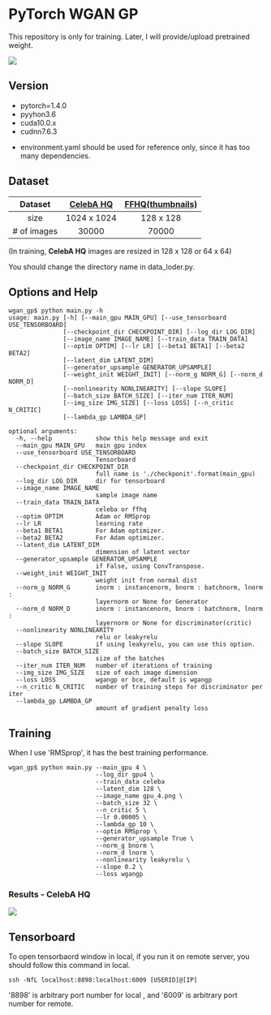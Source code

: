 # PyTorch WGAN GP

This repository is only for training.
Later, I will provide/upload pretrained weight.  

![](https://github.com/hichoe95/WGAN_GP_CelebAHQ/blob/main/image/gpu_4.png?raw=true)


## Version

- pytorch=1.4.0
- pyyhon3.6
- cuda10.0.x
- cudnn7.6.3

* environment.yaml should be used for reference only, since it has too many dependencies.



## Dataset
|Dataset| [CelebA HQ](https://drive.google.com/drive/folders/0B4qLcYyJmiz0TXY1NG02bzZVRGs?resourcekey=0-arAVTUfW9KRhN-irJchVKQ) | [FFHQ(thumbnails)](https://drive.google.com/drive/folders/1tg-Ur7d4vk1T8Bn0pPpUSQPxlPGBlGfv) |
|:---:|:---:|:---:|
|size|1024 x 1024| 128 x 128|
|# of images | 30000 | 70000 |

(In training, **CelebA HQ** images are resized in 128 x 128 or 64 x 64)

You should change the directory name in data_loder.py.

## Options and Help

```
wgan_gp$ python main.py -h
usage: main.py [-h] [--main_gpu MAIN_GPU] [--use_tensorboard USE_TENSORBOARD]
               [--checkpoint_dir CHECKPOINT_DIR] [--log_dir LOG_DIR]
               [--image_name IMAGE_NAME] [--train_data TRAIN_DATA]
               [--optim OPTIM] [--lr LR] [--beta1 BETA1] [--beta2 BETA2]
               [--latent_dim LATENT_DIM]
               [--generator_upsample GENERATOR_UPSAMPLE]
               [--weight_init WEIGHT_INIT] [--norm_g NORM_G] [--norm_d NORM_D]
               [--nonlinearity NONLINEARITY] [--slope SLOPE]
               [--batch_size BATCH_SIZE] [--iter_num ITER_NUM]
               [--img_size IMG_SIZE] [--loss LOSS] [--n_critic N_CRITIC]
               [--lambda_gp LAMBDA_GP]

optional arguments:
  -h, --help            show this help message and exit
  --main_gpu MAIN_GPU   main gpu index
  --use_tensorboard USE_TENSORBOARD
                        Tensorboard
  --checkpoint_dir CHECKPOINT_DIR
                        full name is './checkponit'.format(main_gpu)
  --log_dir LOG_DIR     dir for tensorboard
  --image_name IMAGE_NAME
                        sample image name
  --train_data TRAIN_DATA
                        celeba or ffhq
  --optim OPTIM         Adam or RMSprop
  --lr LR               learning rate
  --beta1 BETA1         For Adam optimizer.
  --beta2 BETA2         For Adam optimizer.
  --latent_dim LATENT_DIM
                        dimension of latent vector
  --generator_upsample GENERATOR_UPSAMPLE
                        if False, using ConvTranspose.
  --weight_init WEIGHT_INIT
                        weight init from normal dist
  --norm_g NORM_G       inorm : instancenorm, bnorm : batchnorm, lnorm :
                        layernorm or None for Generator
  --norm_d NORM_D       inorm : instancenorm, bnorm : batchnorm, lnorm :
                        layernorm or None for discriminator(critic)
  --nonlinearity NONLINEARITY
                        relu or leakyrelu
  --slope SLOPE         if using leakyrelu, you can use this option.
  --batch_size BATCH_SIZE
                        size of the batches
  --iter_num ITER_NUM   number of iterations of training
  --img_size IMG_SIZE   size of each image dimension
  --loss LOSS           wgangp or bce, default is wgangp
  --n_critic N_CRITIC   number of training steps for discriminator per iter
  --lambda_gp LAMBDA_GP
                        amount of gradient penalty loss
```

## Training

When I use 'RMSprop', it has the best training performance.

```
wgan_gp$ python main.py --main_gpu 4 \
                        --log_dir gpu4 \
                        --train_data celeba
                        --latent_dim 128 \
                        --image_name gpu_4.png \
                        --batch_size 32 \
                        --n_critic 5 \
                        --lr 0.00005 \
                        --lambda_gp 10 \
                        --optim RMSprop \
                        --generator_upsample True \
                        --norm_g bnorm \
                        --norm_d lnorm \
                        --nonlinearity leakyrelu \
                        --slope 0.2 \
                        --loss wgangp
```
### Results - CelebA HQ
![](https://github.com/hichoe95/WGAN_GP_CelebAHQ/blob/main/image/gpu_4.png?raw=true)

## Tensorboard

To open tensorbaord window in local, if you run it on remote server, you should follow this command in local.

```console
ssh -NfL localhost:8898:localhost:6009 [USERID]@[IP]
```

'8898' is arbitrary port number for local , and '6009' is arbitrary port number for remote.

